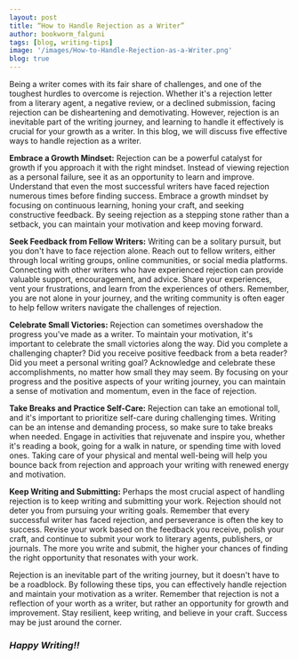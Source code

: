 ```yaml
---
layout: post
title: “How to Handle Rejection as a Writer”
author: bookworm_falguni
tags: [blog, writing-tips]
image: '/images/How-to-Handle-Rejection-as-a-Writer.png'
blog: true
---
```

Being a writer comes with its fair share of challenges, and one of the toughest hurdles to overcome is rejection. Whether it's a rejection letter from a literary agent, a negative review, or a declined submission, facing rejection can be disheartening and demotivating. However, rejection is an inevitable part of the writing journey, and learning to handle it effectively is crucial for your growth as a writer. In this blog, we will discuss five effective ways to handle rejection as a writer.

**Embrace a Growth Mindset:**
Rejection can be a powerful catalyst for growth if you approach it with the right mindset. Instead of viewing rejection as a personal failure, see it as an opportunity to learn and improve. Understand that even the most successful writers have faced rejection numerous times before finding success. Embrace a growth mindset by focusing on continuous learning, honing your craft, and seeking constructive feedback. By seeing rejection as a stepping stone rather than a setback, you can maintain your motivation and keep moving forward.

**Seek Feedback from Fellow Writers:**
Writing can be a solitary pursuit, but you don't have to face rejection alone. Reach out to fellow writers, either through local writing groups, online communities, or social media platforms. Connecting with other writers who have experienced rejection can provide valuable support, encouragement, and advice. Share your experiences, vent your frustrations, and learn from the experiences of others. Remember, you are not alone in your journey, and the writing community is often eager to help fellow writers navigate the challenges of rejection.

**Celebrate Small Victories:**
Rejection can sometimes overshadow the progress you've made as a writer. To maintain your motivation, it's important to celebrate the small victories along the way. Did you complete a challenging chapter? Did you receive positive feedback from a beta reader? Did you meet a personal writing goal? Acknowledge and celebrate these accomplishments, no matter how small they may seem. By focusing on your progress and the positive aspects of your writing journey, you can maintain a sense of motivation and momentum, even in the face of rejection.

**Take Breaks and Practice Self-Care:**
Rejection can take an emotional toll, and it's important to prioritize self-care during challenging times. Writing can be an intense and demanding process, so make sure to take breaks when needed. Engage in activities that rejuvenate and inspire you, whether it's reading a book, going for a walk in nature, or spending time with loved ones. Taking care of your physical and mental well-being will help you bounce back from rejection and approach your writing with renewed energy and motivation.

**Keep Writing and Submitting:**
Perhaps the most crucial aspect of handling rejection is to keep writing and submitting your work. Rejection should not deter you from pursuing your writing goals. Remember that every successful writer has faced rejection, and perseverance is often the key to success. Revise your work based on the feedback you receive, polish your craft, and continue to submit your work to literary agents, publishers, or journals. The more you write and submit, the higher your chances of finding the right opportunity that resonates with your work.

Rejection is an inevitable part of the writing journey, but it doesn't have to be a roadblock. By following these tips, you can effectively handle rejection and maintain your motivation as a writer. Remember that rejection is not a reflection of your worth as a writer, but rather an opportunity for growth and improvement. Stay resilient, keep writing, and believe in your craft. Success may be just around the corner.

### ***Happy Writing!!***
